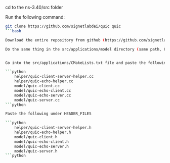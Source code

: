cd to the ns-3.40/src folder

Run the following command: 
```bash
git clone https://github.com/signetlabdei/quic quic
```bash

Download the entire repository from github (https://github.com/signetlabdei/quic-ns-3/tree/master) and extract all files beginning with 'quic' from the src/applications/helper into your ns3 project (same path, there should be four of them)

Do the same thing in the src/applications/model directory (same path, 8 files this time)


Go into the src/applications/CMakeLists.txt file and paste the following under SOURCE_FILES:

```python
    helper/quic-client-server-helper.cc
    helper/quic-echo-helper.cc
    model/quic-client.cc
    model/quic-echo-client.cc
    model/quic-echo-server.cc
    model/quic-server.cc
```python

Paste the following under HEADER_FILES

```python
    helper/quic-client-server-helper.h
    helper/quic-echo-helper.h
    model/quic-client.h
    model/quic-echo-client.h
    model/quic-echo-server.h
    model/quic-server.h
```python